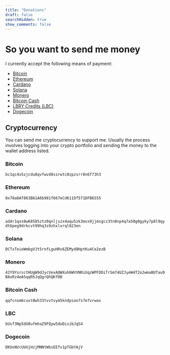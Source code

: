 ```yaml
---
title: "Donations"
draft: false
searchHidden: true
show_comments: false
---
```


# So you want to send me money
I currently accept the following means of payment:
- [Bitcoin](https://bitcoin.org/en/)
- [Ethereum](https://ethereum.org/en/)
- [Cardano](https://cardano.org)
- [Solana](https://solana.com)
- [Monero]()
- [Bitcoin Cash](https://bitcoincash.org)
- [LBRY Credits (LBC)](https://en.wikipedia.org/wiki/LBRY)
- [Dogecoin](https://dogecoin.com)

## Cryptocurrency
You can send me cryptocurrency to support me. Usually the process involves logging into your crypto portfolio and sending the money to the wallet address listed.

### Bitcoin
` bc1qc4x5zjcdu8qvfwvd8ssrwtc0zpzsrr8n6f73h3 `

### Ethereum
` 0x78a8Af863B61A6b981f667eCd611Df571DFB6555 `

### Cardano
` addr1qxs0w68585ztz0qnljszx4aqu5zk3mvx9jjmsgcz3tn0np4q7a50g0gyky7p8l9qydt6peg9drkcvt99hq3s9zhxlxrql023en `

### Solana
` DCTxTeieWmbgVJt5rnfLguHRs6ZEMyd8HptKu4Ce2ezB `

### Monero
` 42Y9YsrsctHUgW9dJycVexAQWXuh6WVVNRiUqzWPFDDiTrSm74UZJyeW4T2o2wmaBUTavDBAxRz4eA5qqRhJqQgrQhQKfDB `

### Bitcoin Cash
` qqfcnsm6cuxt0wh33tvztvym5kndpsan7s7e7vrwax `

### LBC
` bUsf3Np5dU8ufmhaZ9FQyw5doDisibJqS4 `

### Dogecoin
` DKUoNVcUUUjHzjMNNtWbsEEfv1pTGbYAjV `